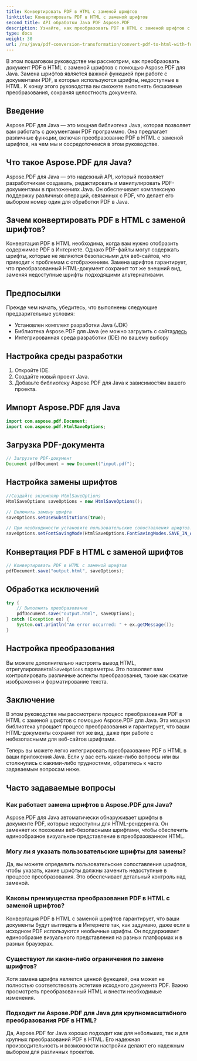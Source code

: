 ```yaml
---
title: Конвертировать PDF в HTML с заменой шрифтов
linktitle: Конвертировать PDF в HTML с заменой шрифтов
second_title: API обработки Java PDF Aspose.PDF
description: Узнайте, как преобразовать PDF в HTML с заменой шрифтов с помощью Aspose.PDF для Java. Пошаговое руководство с исходным кодом для бесшовных преобразований. Оптимизируйте свой веб-контент сейчас!
type: docs
weight: 30
url: /ru/java/pdf-conversion-transformation/convert-pdf-to-html-with-font-substitution/
---
```


В этом пошаговом руководстве мы рассмотрим, как преобразовать документ PDF в HTML с заменой шрифтов с помощью Aspose.PDF для Java. Замена шрифтов является важной функцией при работе с документами PDF, в которых используются шрифты, недоступные в HTML. К концу этого руководства вы сможете выполнять бесшовные преобразования, сохраняя целостность документа.

## Введение

Aspose.PDF для Java — это мощная библиотека Java, которая позволяет вам работать с документами PDF программно. Она предлагает различные функции, включая преобразование PDF в HTML с заменой шрифтов, на чем мы и сосредоточимся в этом руководстве.

## Что такое Aspose.PDF для Java?

Aspose.PDF для Java — это надежный API, который позволяет разработчикам создавать, редактировать и манипулировать PDF-документами в приложениях Java. Он обеспечивает комплексную поддержку различных операций, связанных с PDF, что делает его выбором номер один для обработки PDF в Java.

## Зачем конвертировать PDF в HTML с заменой шрифтов?

Конвертация PDF в HTML необходима, когда вам нужно отобразить содержимое PDF в Интернете. Однако PDF-файлы могут содержать шрифты, которые не являются безопасными для веб-сайтов, что приводит к проблемам с отображением. Замена шрифтов гарантирует, что преобразованный HTML-документ сохранит тот же внешний вид, заменяя недоступные шрифты подходящими альтернативами.

## Предпосылки

Прежде чем начать, убедитесь, что выполнены следующие предварительные условия:

- Установлен комплект разработки Java (JDK)
-  Библиотека Aspose.PDF для Java (ее можно загрузить с сайта[здесь](https://releases.aspose.com/pdf/java/)
- Интегрированная среда разработки (IDE) по вашему выбору

## Настройка среды разработки

1. Откройте IDE.
2. Создайте новый проект Java.
3. Добавьте библиотеку Aspose.PDF для Java к зависимостям вашего проекта.

## Импорт Aspose.PDF для Java

```java
import com.aspose.pdf.Document;
import com.aspose.pdf.HtmlSaveOptions;
```

## Загрузка PDF-документа

```java
// Загрузите PDF-документ
Document pdfDocument = new Document("input.pdf");
```

## Настройка замены шрифтов

```java
//Создайте экземпляр HtmlSaveOptions
HtmlSaveOptions saveOptions = new HtmlSaveOptions();

// Включить замену шрифта
saveOptions.setUseSubstitutions(true);

// При необходимости установите пользовательские сопоставления шрифтов.
saveOptions.setFontSavingMode(HtmlSaveOptions.FontSavingModes.SAVE_IN_ALL_FORMATS);
```

## Конвертация PDF в HTML с заменой шрифтов

```java
// Конвертировать PDF в HTML с заменой шрифтов
pdfDocument.save("output.html", saveOptions);
```

## Обработка исключений

```java
try {
    // Выполнить преобразование
    pdfDocument.save("output.html", saveOptions);
} catch (Exception ex) {
    System.out.println("An error occurred: " + ex.getMessage());
}
```

## Настройка преобразования

 Вы можете дополнительно настроить вывод HTML, отрегулировав`HtmlSaveOptions` параметры. Это позволяет вам контролировать различные аспекты преобразования, такие как сжатие изображения и форматирование текста.

## Заключение

В этом руководстве мы рассмотрели процесс преобразования PDF в HTML с заменой шрифтов с помощью Aspose.PDF для Java. Эта мощная библиотека упрощает процесс преобразования и гарантирует, что ваши HTML-документы сохранят тот же вид, даже при работе с небезопасными для веб-сайтов шрифтами.

Теперь вы можете легко интегрировать преобразование PDF в HTML в ваши приложения Java. Если у вас есть какие-либо вопросы или вы столкнулись с какими-либо трудностями, обратитесь к часто задаваемым вопросам ниже.

## Часто задаваемые вопросы

### Как работает замена шрифтов в Aspose.PDF для Java?

Aspose.PDF для Java автоматически обнаруживает шрифты в документе PDF, которые недоступны для HTML-рендеринга. Он заменяет их похожими веб-безопасными шрифтами, чтобы обеспечить единообразное визуальное представление в преобразованном HTML.

### Могу ли я указать пользовательские шрифты для замены?

Да, вы можете определить пользовательские сопоставления шрифтов, чтобы указать, какие шрифты должны заменить недоступные в процессе преобразования. Это обеспечивает детальный контроль над заменой.

### Каковы преимущества преобразования PDF в HTML с заменой шрифтов?

Конвертация PDF в HTML с заменой шрифтов гарантирует, что ваши документы будут выглядеть в Интернете так, как задумано, даже если в исходном PDF используются необычные шрифты. Он поддерживает единообразие визуального представления на разных платформах и в разных браузерах.

### Существуют ли какие-либо ограничения по замене шрифтов?

Хотя замена шрифта является ценной функцией, она может не полностью соответствовать эстетике исходного документа PDF. Важно просмотреть преобразованный HTML и внести необходимые изменения.

### Подходит ли Aspose.PDF для Java для крупномасштабного преобразования PDF в HTML?

Да, Aspose.PDF for Java хорошо подходит как для небольших, так и для крупных преобразований PDF в HTML. Его надежная производительность и возможности настройки делают его надежным выбором для различных проектов.
